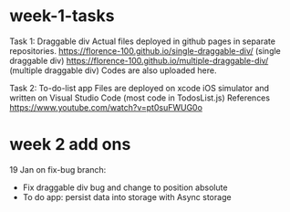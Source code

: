 # week-1-tasks

Task 1: Draggable div 
Actual files deployed in github pages in separate repositories. 
https://florence-100.github.io/single-draggable-div/ (single draggable div)
https://florence-100.github.io/multiple-draggable-div/ (multiple draggable div)
Codes are also uploaded here. 

Task 2: To-do-list app 
Files are deployed on xcode iOS simulator and written on Visual Studio Code (most code in TodosList.js)
References 
https://www.youtube.com/watch?v=pt0suFWUG0o

# week 2 add ons 

19 Jan on fix-bug branch:
- Fix draggable div bug and change to position absolute 
- To do app: persist data into storage with Async storage
